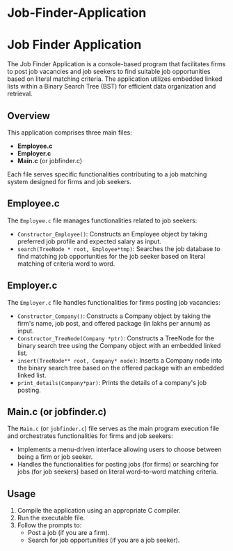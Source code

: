 # Job-Finder-Application
# Job Finder Application

The Job Finder Application is a console-based program that facilitates firms to post job vacancies and job seekers to find suitable job opportunities based on literal matching criteria. The application utilizes embedded linked lists within a Binary Search Tree (BST) for efficient data organization and retrieval.

## Overview

This application comprises three main files:
- **Employee.c**
- **Employer.c**
- **Main.c** (or jobfinder.c)

Each file serves specific functionalities contributing to a job matching system designed for firms and job seekers.

## Employee.c

The `Employee.c` file manages functionalities related to job seekers:
- `Constructor_Employee()`: Constructs an Employee object by taking preferred job profile and expected salary as input.
- `search(TreeNode * root, Employee*tmp)`: Searches the job database to find matching job opportunities for the job seeker based on literal matching of criteria word to word.

## Employer.c

The `Employer.c` file handles functionalities for firms posting job vacancies:
- `Constructor_Company()`: Constructs a Company object by taking the firm's name, job post, and offered package (in lakhs per annum) as input.
- `Constructor_TreeNode(Company *ptr)`: Constructs a TreeNode for the binary search tree using the Company object with an embedded linked list.
- `insert(TreeNode** root, Company* node)`: Inserts a Company node into the binary search tree based on the offered package with an embedded linked list.
- `print_details(Company*par)`: Prints the details of a company's job posting.

## Main.c (or jobfinder.c)

The `Main.c` (or `jobfinder.c`) file serves as the main program execution file and orchestrates functionalities for firms and job seekers:
- Implements a menu-driven interface allowing users to choose between being a firm or job seeker.
- Handles the functionalities for posting jobs (for firms) or searching for jobs (for job seekers) based on literal word-to-word matching criteria.

## Usage

1. Compile the application using an appropriate C compiler.
2. Run the executable file.
3. Follow the prompts to:
   - Post a job (if you are a firm).
   - Search for job opportunities (if you are a job seeker).


